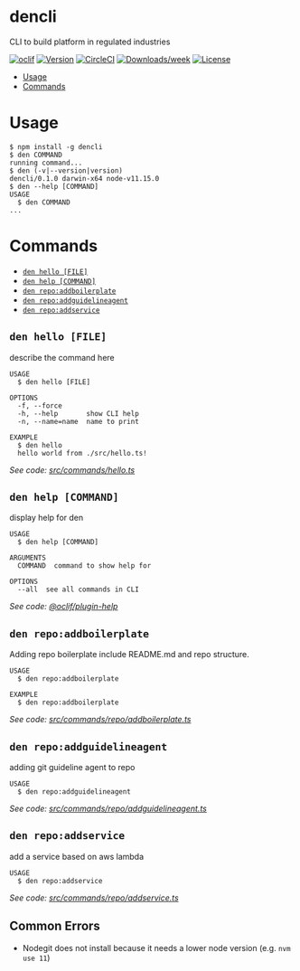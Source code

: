 dencli
======

CLI to build platform in regulated industries

[![oclif](https://img.shields.io/badge/cli-oclif-brightgreen.svg)](https://oclif.io)
[![Version](https://img.shields.io/npm/v/dencli.svg)](https://npmjs.org/package/dencli)
[![CircleCI](https://circleci.com/gh/denseidel/dencli/tree/master.svg?style=shield)](https://circleci.com/gh/denseidel/dencli/tree/master)
[![Downloads/week](https://img.shields.io/npm/dw/dencli.svg)](https://npmjs.org/package/dencli)
[![License](https://img.shields.io/npm/l/dencli.svg)](https://github.com/denseidel/dencli/blob/master/package.json)

<!-- toc -->
* [Usage](#usage)
* [Commands](#commands)
<!-- tocstop -->
# Usage
<!-- usage -->
```sh-session
$ npm install -g dencli
$ den COMMAND
running command...
$ den (-v|--version|version)
dencli/0.1.0 darwin-x64 node-v11.15.0
$ den --help [COMMAND]
USAGE
  $ den COMMAND
...
```
<!-- usagestop -->
# Commands
<!-- commands -->
* [`den hello [FILE]`](#den-hello-file)
* [`den help [COMMAND]`](#den-help-command)
* [`den repo:addboilerplate`](#den-repoaddboilerplate)
* [`den repo:addguidelineagent`](#den-repoaddguidelineagent)
* [`den repo:addservice`](#den-repoaddservice)

## `den hello [FILE]`

describe the command here

```
USAGE
  $ den hello [FILE]

OPTIONS
  -f, --force
  -h, --help       show CLI help
  -n, --name=name  name to print

EXAMPLE
  $ den hello
  hello world from ./src/hello.ts!
```

_See code: [src/commands/hello.ts](https://github.com/denseidel/dencli/blob/v0.1.0/src/commands/hello.ts)_

## `den help [COMMAND]`

display help for den

```
USAGE
  $ den help [COMMAND]

ARGUMENTS
  COMMAND  command to show help for

OPTIONS
  --all  see all commands in CLI
```

_See code: [@oclif/plugin-help](https://github.com/oclif/plugin-help/blob/v2.1.6/src/commands/help.ts)_

## `den repo:addboilerplate`

Adding repo boilerplate include README.md and repo structure.

```
USAGE
  $ den repo:addboilerplate

EXAMPLE
  $ den repo:addboilerplate
```

_See code: [src/commands/repo/addboilerplate.ts](https://github.com/denseidel/dencli/blob/v0.1.0/src/commands/repo/addboilerplate.ts)_

## `den repo:addguidelineagent`

adding git guideline agent to repo

```
USAGE
  $ den repo:addguidelineagent
```

_See code: [src/commands/repo/addguidelineagent.ts](https://github.com/denseidel/dencli/blob/v0.1.0/src/commands/repo/addguidelineagent.ts)_

## `den repo:addservice`

add a service based on aws lambda

```
USAGE
  $ den repo:addservice
```

_See code: [src/commands/repo/addservice.ts](https://github.com/denseidel/dencli/blob/v0.1.0/src/commands/repo/addservice.ts)_
<!-- commandsstop -->

## Common Errors

- Nodegit does not install because it needs a lower node version (e.g. `nvm use 11`)
